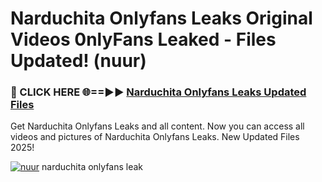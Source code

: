 # Narduchita Onlyfans Leaks Original Videos 0nlyFans Leaked - Files Updated! (nuur)

<h3>🔴 CLICK HERE 🌐==►► <a href="https://tinyurl.com/2jnfzry5" rel="nofollow">Narduchita Onlyfans Leaks Updated Files</a></h3>

Get Narduchita Onlyfans Leaks and all content. Now you can access all videos and pictures of Narduchita Onlyfans Leaks. New Updated Files 2025!

[![nuur](https://i.imgur.com/GyGTBgg.gif)](https://tinyurl.com/2jnfzry5)
narduchita onlyfans leak